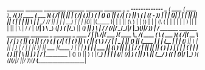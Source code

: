 _______  _______ _________ _______  _______  _______  _      _                        ____-------------__ _ 
(  ____ \(  ____ )\__   __/(       )(  ____ \(  ___  )( (    /|                     ||                    ||
| (    \/| (    )|   ) (   | () () || (    \/| (   ) ||  \  ( |                    ((     __________-     ))
| |      | (____)|   | |   | || || || (_____ | |   | ||   \ | |                     \____/        //      ||
| |      |     __)   | |   | |(_)| |(_____  )| |   | || (\ \) |                                   |       ))
| |      | (\ (      | |   | |   | |      ) || |   | || | \   |                                  /       /
| (____/\| ) \ \_____) (___| )   ( |/\____) || (___) || )  \  |                                _/      /
(_______/|/   \__/\_______/|/     \|\_______)(_______)|/    )_)                               |      _/
          _______  _______ _________ _______  _        _______  _        ____                /      |
|\     /|(  ___  )(  ____ \\__   __/(  ____ \( \      (  ___  )( (    /|(  __  \           _|      _/
| )   ( || (   ) || (    \/   ) (   | (    \/| (      | (   ) ||  \  ( || (  \  )         /       /
| | _ | || (___) || (_____    | |   | (__    | |      | (___) ||   \ | || |   ) |      _/       |
| |( )| ||  ___  |(_____  )   | |   |  __)   | |      |  ___  || (\ \) || |   | |     /        /
| || || || (   ) |      ) |   | |   | (      | |      | (   ) || | \   || |   ) |    /         |____________
| () () || )   ( |/\____) |   | |   | (____/\| (____/\| )   ( || )  \  || (__/  )  ((                        |
(_______)|/     \|\_______)   )_(   (_______/(_______/|/     \||/    )_)(______/   (_________________________|
